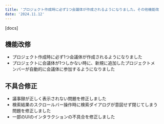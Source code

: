 ```yaml
---
title: 'プロジェクト作成時に必ず1つ会議体が作成されるようになりました。その他機能改修、不具合の修正を行いました。'
date: '2024.11.12'
---
```


[docs]

## 機能改修

- プロジェクト作成時に必ず1つ会議体が作成されるようになりました
- プロジェクトに会議体が1つしかない時に、新規に追加したプロジェクトメンバーが自動的に会議体に参加するようになりました

## 不具合修正

- 議事録が正しく表示されない問題を修正しました
- 検索結果のスクロールバー操作時に検索ダイアログが意図せず閉じてしまう問題を修正しました
- 一部のUIのインタラクションの不具合を修正しました
